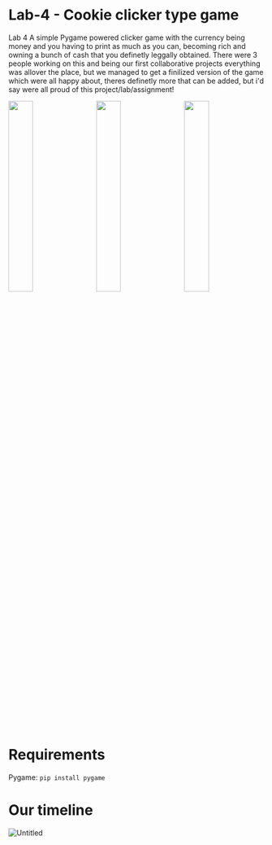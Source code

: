 # Lab-4 - Cookie clicker type game
Lab 4 
A simple Pygame powered clicker game with the currency being money and you having to print as much as you can, becoming rich and owning a bunch of cash that you definetly leggally obtained. There were 3 people working on this and being our first collaborative projects everything was allover the place, but we managed to get a finilized version of the game which were all happy about, theres definetly more that can be added, but i'd say were all proud of this project/lab/assignment!

<img src="https://user-images.githubusercontent.com/79339771/196797401-b23ffe13-25bc-4113-82af-a26b3e7a3f81.png" width=31% height=31%>ᅟ؜
<img src="https://user-images.githubusercontent.com/79339771/196797405-ee92346b-f580-447a-afec-6b3cfec4c31e.png" width=31% height=31%>ᅟ
<img src="https://user-images.githubusercontent.com/79339771/196797406-83d17644-9f49-48f8-9990-d328edbeed3c.png" width=31% height=31%>ᅟ
# Requirements
Pygame: ```pip install pygame```
# Our timeline
![Untitled](https://user-images.githubusercontent.com/79339771/196801977-1790963c-616f-498f-bbf9-d0cc528456cf.png)
